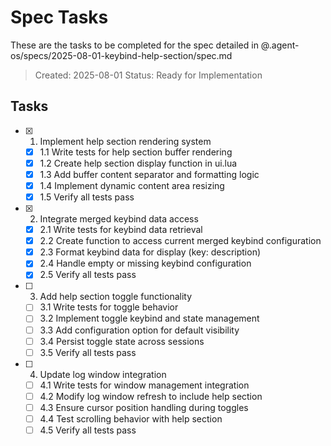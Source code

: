 # Spec Tasks

These are the tasks to be completed for the spec detailed in @.agent-os/specs/2025-08-01-keybind-help-section/spec.md

> Created: 2025-08-01
> Status: Ready for Implementation

## Tasks

- [x] 1. Implement help section rendering system
  - [x] 1.1 Write tests for help section buffer rendering
  - [x] 1.2 Create help section display function in ui.lua
  - [x] 1.3 Add buffer content separator and formatting logic
  - [x] 1.4 Implement dynamic content area resizing
  - [x] 1.5 Verify all tests pass

- [x] 2. Integrate merged keybind data access
  - [x] 2.1 Write tests for keybind data retrieval
  - [x] 2.2 Create function to access current merged keybind configuration
  - [x] 2.3 Format keybind data for display (key: description)
  - [x] 2.4 Handle empty or missing keybind configuration
  - [x] 2.5 Verify all tests pass

- [ ] 3. Add help section toggle functionality
  - [ ] 3.1 Write tests for toggle behavior
  - [ ] 3.2 Implement toggle keybind and state management
  - [ ] 3.3 Add configuration option for default visibility
  - [ ] 3.4 Persist toggle state across sessions
  - [ ] 3.5 Verify all tests pass

- [ ] 4. Update log window integration
  - [ ] 4.1 Write tests for window management integration
  - [ ] 4.2 Modify log window refresh to include help section
  - [ ] 4.3 Ensure cursor position handling during toggles
  - [ ] 4.4 Test scrolling behavior with help section
  - [ ] 4.5 Verify all tests pass